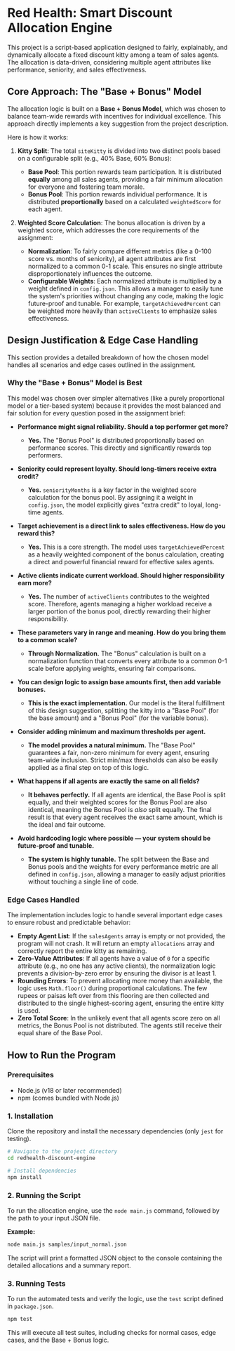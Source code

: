 # Red Health: Smart Discount Allocation Engine

This project is a script-based application designed to fairly, explainably, and dynamically allocate a fixed discount kitty among a team of sales agents. The allocation is data-driven, considering multiple agent attributes like performance, seniority, and sales effectiveness.

## Core Approach: The "Base + Bonus" Model

The allocation logic is built on a **Base + Bonus Model**, which was chosen to balance team-wide rewards with incentives for individual excellence. This approach directly implements a key suggestion from the project description.

Here is how it works:

1.  **Kitty Split**: The total `siteKitty` is divided into two distinct pools based on a configurable split (e.g., 40% Base, 60% Bonus):

    - **Base Pool**: This portion rewards team participation. It is distributed **equally** among all sales agents, providing a fair minimum allocation for everyone and fostering team morale.
    - **Bonus Pool**: This portion rewards individual performance. It is distributed **proportionally** based on a calculated `weightedScore` for each agent.

2.  **Weighted Score Calculation**: The bonus allocation is driven by a weighted score, which addresses the core requirements of the assignment:
    - **Normalization**: To fairly compare different metrics (like a 0-100 score vs. months of seniority), all agent attributes are first normalized to a common 0-1 scale. This ensures no single attribute disproportionately influences the outcome.
    - **Configurable Weights**: Each normalized attribute is multiplied by a weight defined in `config.json`. This allows a manager to easily tune the system's priorities without changing any code, making the logic future-proof and tunable. For example, `targetAchievedPercent` can be weighted more heavily than `activeClients` to emphasize sales effectiveness.

## Design Justification & Edge Case Handling

This section provides a detailed breakdown of how the chosen model handles all scenarios and edge cases outlined in the assignment.

### Why the "Base + Bonus" Model is Best

This model was chosen over simpler alternatives (like a purely proportional model or a tier-based system) because it provides the most balanced and fair solution for every question posed in the assignment brief:

- **Performance might signal reliability. Should a top performer get more?**

  - **Yes.** The "Bonus Pool" is distributed proportionally based on performance scores. This directly and significantly rewards top performers.

- **Seniority could represent loyalty. Should long-timers receive extra credit?**

  - **Yes.** `seniorityMonths` is a key factor in the weighted score calculation for the bonus pool. By assigning it a weight in `config.json`, the model explicitly gives "extra credit" to loyal, long-time agents.

- **Target achievement is a direct link to sales effectiveness. How do you reward this?**

  - **Yes.** This is a core strength. The model uses `targetAchievedPercent` as a heavily weighted component of the bonus calculation, creating a direct and powerful financial reward for effective sales agents.

- **Active clients indicate current workload. Should higher responsibility earn more?**

  - **Yes.** The number of `activeClients` contributes to the weighted score. Therefore, agents managing a higher workload receive a larger portion of the bonus pool, directly rewarding their higher responsibility.

- **These parameters vary in range and meaning. How do you bring them to a common scale?**

  - **Through Normalization.** The "Bonus" calculation is built on a normalization function that converts every attribute to a common 0-1 scale before applying weights, ensuring fair comparisons.

- **You can design logic to assign base amounts first, then add variable bonuses.**

  - **This is the exact implementation.** Our model is the literal fulfillment of this design suggestion, splitting the kitty into a "Base Pool" (for the base amount) and a "Bonus Pool" (for the variable bonus).

- **Consider adding minimum and maximum thresholds per agent.**

  - **The model provides a natural minimum.** The "Base Pool" guarantees a fair, non-zero minimum for every agent, ensuring team-wide inclusion. Strict min/max thresholds can also be easily applied as a final step on top of this logic.

- **What happens if all agents are exactly the same on all fields?**

  - **It behaves perfectly.** If all agents are identical, the Base Pool is split equally, and their weighted scores for the Bonus Pool are also identical, meaning the Bonus Pool is _also_ split equally. The final result is that every agent receives the exact same amount, which is the ideal and fair outcome.

- **Avoid hardcoding logic where possible — your system should be future-proof and tunable.**
  - **The system is highly tunable.** The split between the Base and Bonus pools and the weights for every performance metric are all defined in `config.json`, allowing a manager to easily adjust priorities without touching a single line of code.

### Edge Cases Handled

The implementation includes logic to handle several important edge cases to ensure robust and predictable behavior:

- **Empty Agent List**: If the `salesAgents` array is empty or not provided, the program will not crash. It will return an empty `allocations` array and correctly report the entire kitty as remaining.
- **Zero-Value Attributes**: If all agents have a value of `0` for a specific attribute (e.g., no one has any active clients), the normalization logic prevents a division-by-zero error by ensuring the divisor is at least 1.
- **Rounding Errors**: To prevent allocating more money than available, the logic uses `Math.floor()` during proportional calculations. The few rupees or paisas left over from this flooring are then collected and distributed to the single highest-scoring agent, ensuring the entire kitty is used.
- **Zero Total Score**: In the unlikely event that all agents score zero on all metrics, the Bonus Pool is not distributed. The agents still receive their equal share of the Base Pool.

## How to Run the Program

### Prerequisites

- Node.js (v18 or later recommended)
- npm (comes bundled with Node.js)

### 1. Installation

Clone the repository and install the necessary dependencies (only `jest` for testing).

```bash
# Navigate to the project directory
cd redhealth-discount-engine

# Install dependencies
npm install
```

### 2. Running the Script

To run the allocation engine, use the `node main.js` command, followed by the path to your input JSON file.

**Example:**

```bash
node main.js samples/input_normal.json
```

The script will print a formatted JSON object to the console containing the detailed allocations and a summary report.

### 3. Running Tests

To run the automated tests and verify the logic, use the `test` script defined in `package.json`.

```bash
npm test
```

This will execute all test suites, including checks for normal cases, edge cases, and the Base + Bonus logic.

